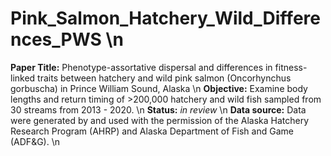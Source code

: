 # Pink_Salmon_Hatchery_Wild_Differences_PWS \n
**Paper Title:** Phenotype-assortative dispersal and differences in fitness-linked traits between hatchery and wild pink salmon (Oncorhynchus gorbuscha) in Prince William Sound, Alaska \n
**Objective:** Examine body lengths and return timing of >200,000 hatchery and wild fish sampled from 30 streams from 2013 - 2020. \n
**Status:** *in review* \n
**Data source:** Data were generated by and used with the permission of the Alaska Hatchery Research Program (AHRP) and Alaska Department of Fish and Game (ADF&G). \n

